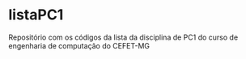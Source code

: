# listaPC1
Repositório com os códigos da lista da disciplina de PC1 do curso de engenharia de computação do CEFET-MG
